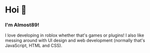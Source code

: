 # Hoi 👋
### I'm Almost89!

I love developing in roblox whether that's games or plugins!
I also like messing around with UI design and web development (normally that's JavaScript, HTML and CSS).
